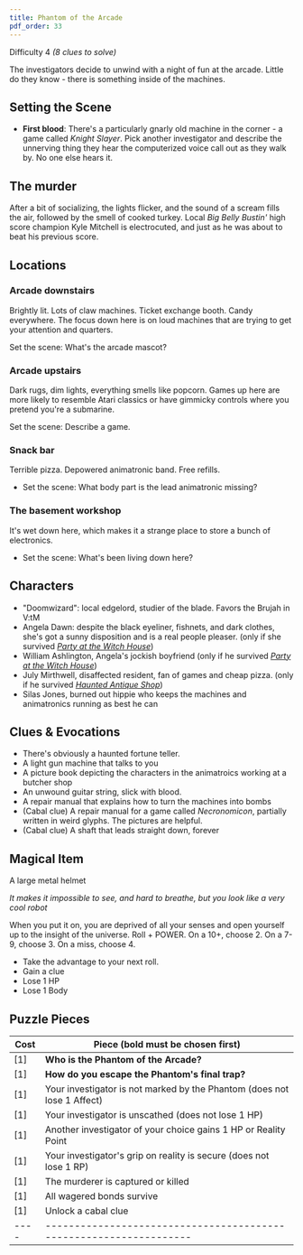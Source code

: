 ```yaml
---
title: Phantom of the Arcade
pdf_order: 33
---
```


Difficulty 4
_(8 clues to solve)_

The investigators decide to unwind with a night of fun at the arcade. Little do they know - there is something inside of the machines.

## Setting the Scene

- **First blood**: There's a particularly gnarly old machine in the corner - a game called _Knight Slayer_. Pick another investigator and describe the unnerving thing they hear the computerized voice call out as they walk by. No one else hears it.

## The murder

After a bit of socializing, the lights flicker, and the sound of a scream fills the air, followed by the smell of cooked turkey. Local _Big Belly Bustin'_ high score champion Kyle Mitchell is electrocuted, and just as he was about to beat his previous score.

## Locations

### Arcade downstairs

Brightly lit. Lots of claw machines. Ticket exchange booth. Candy everywhere. The focus down here is on loud machines that are trying to get your attention and quarters.

Set the scene: What's the arcade mascot?

### Arcade upstairs

Dark rugs, dim lights, everything smells like popcorn. Games up here are more likely to resemble Atari classics or have gimmicky controls where you pretend you're a submarine.

Set the scene: Describe a game.

### Snack bar

Terrible pizza. Depowered animatronic band. Free refills.

- Set the scene: What body part is the lead animatronic missing?

### The basement workshop

It's wet down here, which makes it a strange place to store a bunch of electronics.

- Set the scene: What's been living down here?

## Characters

- "Doomwizard": local edgelord, studier of the blade. Favors the Brujah in V:tM
- Angela Dawn: despite the black eyeliner, fishnets, and dark clothes, she's got a sunny disposition and is a real people pleaser. (only if she survived _[Party at the Witch House](/adventures/party-at-the-witch-house)_)
- William Ashlington, Angela's jockish boyfriend (only if he survived _[Party at the Witch House](/adventures/party-at-the-witch-house)_)
- July Mirthwell, disaffected resident, fan of games and cheap pizza. (only if he survived _[Haunted Antique Shop](/adventures/haunted-antique-shop)_)
- Silas Jones, burned out hippie who keeps the machines and animatronics running as best he can

## Clues & Evocations

- There's obviously a haunted fortune teller.
- A light gun machine that talks to you
- A picture book depicting the characters in the animatroics working at a butcher shop
- An unwound guitar string, slick with blood.
- A repair manual that explains how to turn the machines into bombs
- (Cabal clue) A repair manual for a game called _Necronomicon_, partially written in weird glyphs. The pictures are helpful.
- (Cabal clue) A shaft that leads straight down, forever

## Magical Item

A large metal helmet

_It makes it impossible to see, and hard to breathe, but you look like a very cool robot_

When you put it on, you are deprived of all your senses and open yourself up to the insight of the universe. Roll + POWER. On a 10+, choose 2. On a 7-9, choose 3. On a miss, choose 4.

- Take the advantage to your next roll.
- Gain a clue
- Lose 1 HP
- Lose 1 Body

## Puzzle Pieces

| Cost | Piece (bold must be chosen first)                                       |
| ---- | ----------------------------------------------------------------------- |
| [1]  | **Who is the Phantom of the Arcade?**                                   |
| [1]  | **How do you escape the Phantom's final trap?**                         |
| [1]  | Your investigator is not marked by the Phantom (does not lose 1 Affect) |
| [1]  | Your investigator is unscathed (does not lose 1 HP)                     |
| [1]  | Another investigator of your choice gains 1 HP or Reality Point         |
| [1]  | Your investigator's grip on reality is secure (does not lose 1 RP)      |
| [1]  | The murderer is captured or killed                                      |
| [1]  | All wagered bonds survive                                               |
| [1]  | Unlock a cabal clue                                                     |
| ---- | ------------------------------------------------------------------      |
